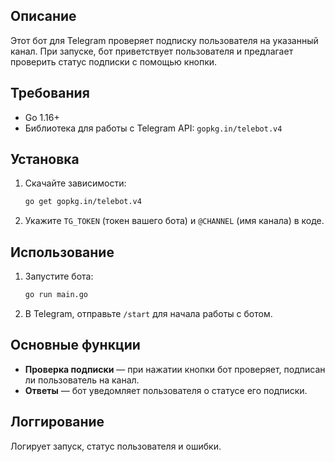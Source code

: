 ## Описание

Этот бот для Telegram проверяет подписку пользователя на указанный канал. При запуске, бот приветствует пользователя и предлагает проверить статус подписки с помощью кнопки.

## Требования

- Go 1.16+
- Библиотека для работы с Telegram API: `gopkg.in/telebot.v4`

## Установка

1. Скачайте зависимости:
   ```bash
   go get gopkg.in/telebot.v4
   ```

2. Укажите `TG_TOKEN` (токен вашего бота) и `@CHANNEL` (имя канала) в коде.

## Использование

1. Запустите бота:
   ```bash
   go run main.go
   ```

2. В Telegram, отправьте `/start` для начала работы с ботом.

## Основные функции

- **Проверка подписки** — при нажатии кнопки бот проверяет, подписан ли пользователь на канал.
- **Ответы** — бот уведомляет пользователя о статусе его подписки.

## Логгирование

Логирует запуск, статус пользователя и ошибки.
